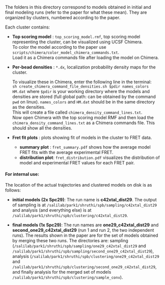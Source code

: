 The folders in this directory correspond to models obtained in initial and final modeling runs (refer to the paper for what these mean). 
They are organized by clusters, numbered according to the paper.

Each cluster contains:

- **Top scoring model** : `top_scoring_model.rmf`, top scoring model representing the cluster, can be visualized using UCSF Chimera.   
  To color the model according to the paper use `scripts/chimera/color_model_chimera_commands.txt`.  
  Load it as a Chimera commands file after loading the model on Chimera.
      
- **Per-bead densities** : `*.dx`, localization probability density maps for the cluster. 

  To visualize these in Chimera, enter the following line in the terminal:   
  `sh create_chimera_command_file_densities.sh $pdir names_colors HM.dat` where `$pdir` is your working directory where the models and densities are stored (full global path: can be obtained by the command `pwd` on linux). `names_colors` and `HM.dat` should be in the same directory as the densities.  
      This will create a file called `chimera_density_command_lines.txt`.  
      Now open Chimera with the top scoring model RMF and then load the `chimera_density_command_lines.txt` as a Chimera commands file. This should show all the densities.
      
- **Fret fit plots** :  plots showing fit of models in the cluster to FRET data.
  - **summary plot** : `fret_summary.pdf` shows how the average model FRET fits with the average experimental FRET.  
  - **distribution plot**: `fret_distribution.pdf` visualizes the distribution of model and experimental FRET values for each FRET pair.
  
#### For internal use:
The location of the actual trajectories and clustered models on disk is as follows:
- **initial models (2x Spc29)**: The run name is **c42xtal_dist29**. The output of sampling is at `/salilab/park1/shruthi/spb/sampling/c42xtal_dist29` and analysis (and everything else) is at `/salilab/park1/shruthi/spb/clustering/c42xtal_dist29`.

- **final models (1x Spc29)**: The run names are **one29_c42xtal_dist29** and **second_one29_c42xtal_dist29** (run 1 and run 2, the two independent runs). The results shown in the paper are for the set of models obtained by merging these two runs. The directories are: sampling (`/salilab/park1/shruthi/spb/sampling/one29_c42xtal_dist29` and `/salilab/park1/shruthi/spb/sampling/second_one29_c42xtal_dist29`), analysis (`/salilab/park1/shruthi/spb/clustering/one29_c42xtal_dist29` and `/salilab/park1/shruthi/spb/clustering/second_one29_c42xtal_dist29`, and finally analysis for the merged set of models `/salilab/park1/shruthi/spb/clustering/sample_conv`).
